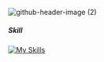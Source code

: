 
![github-header-image (2)](https://github.com/user-attachments/assets/9ea1e938-7634-4a21-b0cf-3b209f041542)

##### Skill
[![My Skills](https://skillicons.dev/icons?i=html,css,php,python,c++&perline=3)](https://skillicons.dev)

